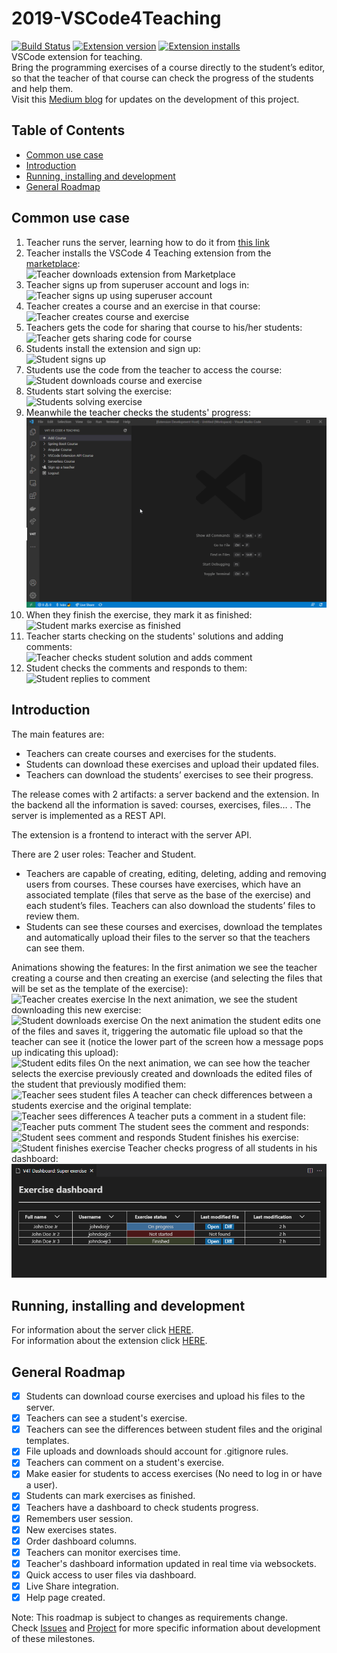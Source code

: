 # 2019-VSCode4Teaching

[![Build Status](https://api.travis-ci.com/codeurjc-students/2019-VSCode4Teaching.svg?branch=master)](https://app.travis-ci.com/github/codeurjc-students/2019-VSCode4Teaching)
[![Extension version](https://vsmarketplacebadge.apphb.com/version-short/VSCode4Teaching.vscode4teaching.svg)](https://marketplace.visualstudio.com/items?itemName=VSCode4Teaching.vscode4teaching)
[![Extension installs](https://vsmarketplacebadge.apphb.com/installs/VSCode4Teaching.vscode4teaching.svg)](https://marketplace.visualstudio.com/items?itemName=VSCode4Teaching.vscode4teaching)  
VSCode extension for teaching.  
Bring the programming exercises of a course directly to the student’s editor, so that the teacher of that course can check the progress of the students and help them.  
Visit this [Medium blog](https://medium.com/@ivchicano) for updates on the development of this project.  

## Table of Contents

- [Common use case](README.md#common-use-case)
- [Introduction](README.md#introduction)
- [Running, installing and development](README.md#running-installing-and-development)
- [General Roadmap](README.md#general-roadmap)

## Common use case

1. Teacher runs the server, learning how to do it from [this link](/vscode4teaching-server/README.md)
2. Teacher installs the VSCode 4 Teaching extension from the [marketplace](https://marketplace.visualstudio.com/items?itemName=VSCode4Teaching.vscode4teaching):  
    ![Teacher downloads extension from Marketplace](readme_resources/marketplace_v4t.png)
3. Teacher signs up from superuser account and logs in:  
    ![Teacher signs up using superuser account](readme_resources/superuser_teacher_signup.gif)
4. Teacher creates a course and an exercise in that course:  
    ![Teacher creates course and exercise](readme_resources/teacher_creates_exercise.gif)
5. Teachers gets the code for sharing that course to his/her students:  
    ![Teacher gets sharing code for course](readme_resources/teacher_sharing_code.gif)
6. Students install the extension and sign up:  
    ![Student signs up](readme_resources/student_signs_up.gif)
7. Students use the code from the teacher to access the course:  
    ![Student downloads course and exercise](readme_resources/student_gets_course.gif)  
8. Students start solving the exercise:  
    ![Students solving exercise](readme_resources/student_solving_exercise.gif)
9. Meanwhile the teacher checks the students' progress:  
    ![Teacher checks progress](readme_resources/teacher_checks_progress.gif)
10. When they finish the exercise, they mark it as finished:  
    ![Student marks exercise as finished](readme_resources/student_finish_exercise.gif)
11. Teacher starts checking on the students' solutions and adding comments:  
    ![Teacher checks student solution and adds comment](readme_resources/teacher_creates_comment.gif)
12. Student checks the comments and responds to them:  
    ![Student replies to comment](readme_resources/student_replies_comment.gif)

## Introduction

The main features are:

- Teachers can create courses and exercises for the students.
- Students can download these exercises and upload their updated files.
- Teachers can download the students’ exercises to see their progress.  

The release comes with 2 artifacts: a server backend and the extension.
In the backend all the information is saved: courses, exercises, files… . The server is implemented as a REST API.

The extension is a frontend to interact with the server API.

There are 2 user roles: Teacher and Student.

- Teachers are capable of creating, editing, deleting, adding and removing users from courses. These courses have exercises, which have an associated template (files that serve as the base of the exercise) and each student’s files. Teachers can also download the students’ files to review them.
- Students can see these courses and exercises, download the templates and automatically upload their files to the server so that the teachers can see them.  

Animations showing the features:
In the first animation we see the teacher creating a course and then creating an exercise (and selecting the files that will be set as the template of the exercise):  
![Teacher creates exercise](readme_resources/teacher1.gif)
In the next animation, we see the student downloading this new exercise:  
![Student downloads exercise](readme_resources/student1.gif)
On the next animation the student edits one of the files and saves it, triggering the automatic file upload so that the teacher can see it (notice the lower part of the screen how a message pops up indicating this upload):  
![Student edits files](readme_resources/student2.gif)
On the next animation, we can see how the teacher selects the exercise previously created and downloads the edited files of the student that previously modified them:  
![Teacher sees student files](readme_resources/teacher2.gif)
A teacher can check differences between a students exercise and the original template:  
![Teacher sees differences](readme_resources/diff.gif)
A teacher puts a comment in a student file:  
![Teacher puts comment](readme_resources/teachercomment.gif)
The student sees the comment and responds:  
![Student sees comment and responds](readme_resources/studentcomment.gif)
Student finishes his exercise:  
![Student finishes exercise](readme_resources/finishexercise.gif)
Teacher checks progress of all students in his dashboard:
![Teacher checks his dashboard](readme_resources/dashboard.png)

## Running, installing and development

For information about the server click [HERE](/vscode4teaching-server/README.md).  
For information about the extension click [HERE](/vscode4teaching-extension/README.md).

## General Roadmap

- [x] Students can download course exercises and upload his files to the server.
- [X] Teachers can see a student's exercise.
- [X] Teachers can see the differences between student files and the original templates.
- [X] File uploads and downloads should account for .gitignore rules.  
- [X] Teachers can comment on a student's exercise.  
- [X] Make easier for students to access exercises (No need to log in or have a user).
- [X] Students can mark exercises as finished.  
- [X] Teachers have a dashboard to check students progress.
- [X] Remembers user session.
- [X] New exercises states.
- [X] Order dashboard columns.
- [X] Teachers can monitor exercises time.
- [X] Teacher's dashboard information updated in real time via websockets.
- [X] Quick access to user files via dashboard.
- [X] Live Share integration.
- [X] Help page created.

Note: This roadmap is subject to changes as requirements change.  
Check [Issues](https://github.com/codeurjc-students/2019-VSCode4Teaching/issues) and [Project](https://github.com/codeurjc-students/2019-VSCode4Teaching/projects) for more specific information about development of these milestones.
